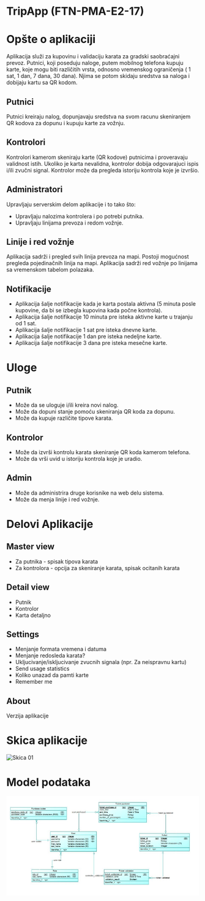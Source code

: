 ﻿# TripApp (FTN-PMA-E2-17)

# Opšte o aplikaciji #
  Aplikacija služi za kupovinu i validaciju karata za gradski saobraćajni prevoz. Putnici, koji poseduju naloge, putem mobilnog telefona   kupuju karte, koje mogu biti različitih vrsta, odnosno vremenskog ograničenja ( 1 sat, 1 dan, 7 dana, 30 dana). Njima se potom skidaju   sredstva sa naloga i dobijaju kartu sa QR kodom.

## Putnici ##
 
   Putnici kreiraju nalog, dopunjavaju sredstva na svom racunu skeniranjem QR kodova za dopunu i kupuju karte za vožnju.

 ## Kontrolori ##
 
  Kontrolori kamerom skeniraju karte (QR kodove) putnicima i proveravaju validnost istih. Ukoliko je karta nevalidna, kontrolor dobija     odgovarajuci ispis i/ili zvučni signal. Kontrolor može da pregleda istoriju kontrola koje je izvršio.

 ## Administratori ##
 
  Upravljaju serverskim delom aplikacije i to tako što:
  - Upravljaju nalozima kontrolera i po potrebi putnika.
  - Upravljaju linijama prevoza i redom vožnje.

 ## Linije i red vožnje ##
 
  Aplikacija sadrži i pregled svih linija prevoza na mapi. Postoji mogućnost pregleda pojedinačnih linija na mapi.
  Aplikacija sadrži red vožnje po linijama sa vremenskom tabelom polazaka.

 ## Notifikacije ##
 
  - Aplikacija šalje notifikacije kada je karta postala aktivna (5 minuta posle kupovine, da bi se izbegla kupovina kada počne kontrola).
  - Aplikacija šalje notifikacije 10 minuta pre isteka aktivne karte u trajanju od 1 sat.
  - Aplikacija šalje notifikacije 1 sat pre isteka dnevne karte.
  - Aplikacija šalje notifikacije 1 dan pre isteka nedeljne karte.
  - Aplikacija šalje notifikacije 3 dana pre isteka mesečne karte.

# Uloge #

## Putnik ##
  - Može da se uloguje i/ili kreira novi nalog.
  - Može da dopuni stanje pomoću skeniranja QR koda za dopunu.
  - Može da kupuje različite tipove karata.
## Kontrolor ##
  - Može da izvrši kontrolu karata skeniranje QR koda kamerom telefona.
  - Može da vrši uvid u istoriju kontrola koje je uradio.
## Admin ##
  - Može da administrira druge korisnike na web delu sistema.
  - Može da menja linije i red vožnje.

# Delovi Aplikacije #
## Master view ##

- Za putnika -  spisak tipova karata
- Za kontrolora - opcija za skeniranje karata, spisak ocitanih karata

## Detail view ##

- Putnik
- Kontrolor
- Karta detaljno

## Settings ##

- Menjanje formata vremena i datuma
- Menjanje redosleda karata?
- Ukljucivanje/iskljucivanje zvucnih signala (npr. Za neispravnu kartu)
- Send usage statistics
- Koliko unazad da pamti karte
- Remember me

## About ##

 Verzija aplikacije

# Skica aplikacije #
![Skica 01](https://github.com/sergiosuperstar/FTN-PMA-E2-17/blob/master/Documentation/Images/Android%20App%20-%20Skica%20%231.png "skica 01")

# Model podataka #
![Model podataka](https://github.com/sergiosuperstar/FTN-PMA-E2-17/blob/master/Documentation/Images/android-model.JPG "Model podataka")

